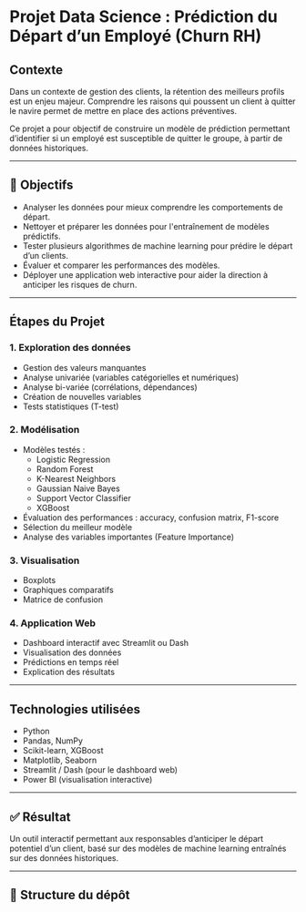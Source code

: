 # Projet Data Science : Prédiction du Départ d’un Employé (Churn RH)

## Contexte

Dans un contexte de gestion des clients, la rétention des meilleurs profils est un enjeu majeur. 
Comprendre les raisons qui poussent un client à quitter le navire permet de mettre en place des actions préventives.

Ce projet a pour objectif de construire un modèle de prédiction permettant d’identifier si un employé est susceptible de quitter le groupe, à partir de données historiques.

---

## 🎯 Objectifs

- Analyser les données pour mieux comprendre les comportements de départ.
- Nettoyer et préparer les données pour l'entraînement de modèles prédictifs.
- Tester plusieurs algorithmes de machine learning pour prédire le départ d’un clients.
- Évaluer et comparer les performances des modèles.
- Déployer une application web interactive pour aider la direction à anticiper les risques de churn.

---

## Étapes du Projet

### 1. Exploration des données
- Gestion des valeurs manquantes
- Analyse univariée (variables catégorielles et numériques)
- Analyse bi-variée (corrélations, dépendances)
- Création de nouvelles variables
- Tests statistiques (T-test)

### 2. Modélisation
- Modèles testés :
  - Logistic Regression
  - Random Forest
  - K-Nearest Neighbors
  - Gaussian Naive Bayes
  - Support Vector Classifier
  - XGBoost
- Évaluation des performances : accuracy, confusion matrix, F1-score
- Sélection du meilleur modèle
- Analyse des variables importantes (Feature Importance)

### 3. Visualisation
- Boxplots
- Graphiques comparatifs
- Matrice de confusion

### 4. Application Web
- Dashboard interactif avec Streamlit ou Dash
- Visualisation des données
- Prédictions en temps réel
- Explication des résultats

---

## Technologies utilisées

- Python
- Pandas, NumPy
- Scikit-learn, XGBoost
- Matplotlib, Seaborn
- Streamlit / Dash (pour le dashboard web)
- Power BI (visualisation interactive)
---

## ✅ Résultat

Un outil interactif permettant aux responsables d’anticiper le départ potentiel d’un client, basé sur des modèles de machine learning entraînés sur des données historiques.

---

## 📁 Structure du dépôt

